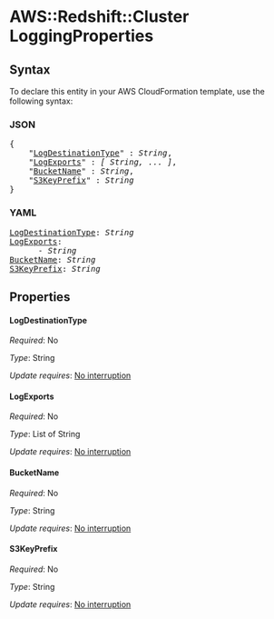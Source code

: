 # AWS::Redshift::Cluster LoggingProperties

## Syntax

To declare this entity in your AWS CloudFormation template, use the following syntax:

### JSON

<pre>
{
    "<a href="#logdestinationtype" title="LogDestinationType">LogDestinationType</a>" : <i>String</i>,
    "<a href="#logexports" title="LogExports">LogExports</a>" : <i>[ String, ... ]</i>,
    "<a href="#bucketname" title="BucketName">BucketName</a>" : <i>String</i>,
    "<a href="#s3keyprefix" title="S3KeyPrefix">S3KeyPrefix</a>" : <i>String</i>
}
</pre>

### YAML

<pre>
<a href="#logdestinationtype" title="LogDestinationType">LogDestinationType</a>: <i>String</i>
<a href="#logexports" title="LogExports">LogExports</a>: <i>
      - String</i>
<a href="#bucketname" title="BucketName">BucketName</a>: <i>String</i>
<a href="#s3keyprefix" title="S3KeyPrefix">S3KeyPrefix</a>: <i>String</i>
</pre>

## Properties

#### LogDestinationType

_Required_: No

_Type_: String

_Update requires_: [No interruption](https://docs.aws.amazon.com/AWSCloudFormation/latest/UserGuide/using-cfn-updating-stacks-update-behaviors.html#update-no-interrupt)

#### LogExports

_Required_: No

_Type_: List of String

_Update requires_: [No interruption](https://docs.aws.amazon.com/AWSCloudFormation/latest/UserGuide/using-cfn-updating-stacks-update-behaviors.html#update-no-interrupt)

#### BucketName

_Required_: No

_Type_: String

_Update requires_: [No interruption](https://docs.aws.amazon.com/AWSCloudFormation/latest/UserGuide/using-cfn-updating-stacks-update-behaviors.html#update-no-interrupt)

#### S3KeyPrefix

_Required_: No

_Type_: String

_Update requires_: [No interruption](https://docs.aws.amazon.com/AWSCloudFormation/latest/UserGuide/using-cfn-updating-stacks-update-behaviors.html#update-no-interrupt)
